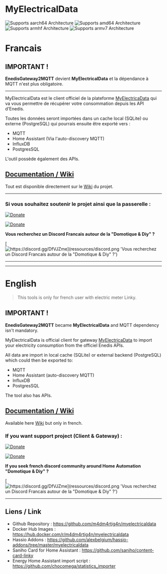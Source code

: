 # MyElectricalData

![Supports aarch64 Architecture][aarch64-shield] ![Supports amd64 Architecture][amd64-shield] ![Supports armhf Architecture][armhf-shield] ![Supports armv7 Architecture][armv7-shield]

# Francais

## IMPORTANT !
**EnedisGateway2MQTT** devient **MyElectricalData** et la dépendance à MQTT n'est plus obligatoire.

****

MyElectricalData est le client officiel de la plateforme [MyElectricaData](https://myelectricaldata.fr) qui va vous permettre de récupérer votre consommation depuis les API d'Enedis.

Toutes les données seront importées dans un cache local (SQLite) ou externe (PostgreSQL) qui pourrais ensuite être exporté vers :
- MQTT
- Home Assistant (Via l'auto-discovery MQTT)
- InfluxDB
- PostgresSQL

L'outil possède également des APIs.

## [Documentation / Wiki](https://github.com/m4dm4rtig4n/myelectricaldata/wiki/01.-Home)

Tout est disponible directement sur le [Wiki](https://github.com/m4dm4rtig4n/myelectricaldata/wiki/01.-Home) du projet.

****

### Si vous souhaitez soutenir le projet ainsi que la passerelle :

[![Donate][donation-badge]](https://www.buymeacoffee.com/m4dm4rtig4n)

[![Donate][donation-paypal]](https://www.paypal.me/m4dm4rtig4n)

[donation-badge]: https://img.shields.io/badge/Buy%20me%20a%20coffee-%23d32f2f?logo=buy-me-a-coffee&style=flat&logoColor=white
[donation-paypal]: https://www.appvizer.fr/media/application/1591/logo/logo-paypal.png

**Vous recherchez un Discord Francais autour de la "Domotique & Diy" ?**

[![https://discord.gg/DfVJZme](ressources/discord.png 'Vous recherchez un Discord Francais autour de la "Domotique & Diy" ?')](https://discord.gg/DfVJZme)


****
****

# English

> This tools is only for french user with electric meter Linky.
 
## IMPORTANT !
**EnedisGateway2MQTT** became **MyElectricalData** and MQTT dependency isn't mandatory.

MyElectricalData is official client for gateway [MyElectricaData](https://myelectricaldata.fr) to import your electricity consumption from the officiel Enedis APIs.

All data are import in local cache (SQLite) or external backend (PostgreSQL) which could then be exported to:
- MQTT
- Home Assistant (auto-discovery MQTT)
- InfluxDB
- PostgresSQL

The tool also has APIs.

## [Documentation / Wiki](https://github.com/m4dm4rtig4n/myelectricaldata/wiki/01.-Home)

Available here [Wiki](https://github.com/m4dm4rtig4n/myelectricaldata/wiki/01.-Home) but only in french.

### If you want support project (Client & Gateway) :

[![Donate][donation-badge]](https://www.buymeacoffee.com/m4dm4rtig4n)

[![Donate][donation-paypal]](https://www.paypal.me/m4dm4rtig4n)

[donation-badge]: https://img.shields.io/badge/Buy%20me%20a%20coffee-%23d32f2f?logo=buy-me-a-coffee&style=flat&logoColor=white
[donation-paypal]: https://www.appvizer.fr/media/application/1591/logo/logo-paypal.png

**If you seek french discord community around Home Automation "Domotique & Diy" ?**

[![https://discord.gg/DfVJZme](ressources/discord.png 'Vous recherchez un Discord Francais autour de la "Domotique & Diy" ?')](https://discord.gg/DfVJZme)

****

## Liens / Link

* Github Repository : https://github.com/m4dm4rtig4n/myelectricaldata
* Docker Hub Images : https://hub.docker.com/r/m4dm4rtig4n/myelectricaldata
* Hassio Addons : https://github.com/alexbelgium/hassio-addons/tree/master/myelectricaldata
* Saniho Card for Home Assistant : https://github.com/saniho/content-card-linky
* Energy Home Assistant import script : https://github.com/chocomega/statistics_importer

[smb-shield]: https://img.shields.io/badge/SMB--green?style=plastic.svg
[repository]: https://github.com/alexbelgium/hassio-addons
[aarch64-shield]: https://img.shields.io/badge/aarch64-yes-green.svg
[amd64-shield]: https://img.shields.io/badge/amd64-yes-green.svg
[armhf-shield]: https://img.shields.io/badge/armhf-yes-green.svg
[armv7-shield]: https://img.shields.io/badge/armv7-yes-green.svg